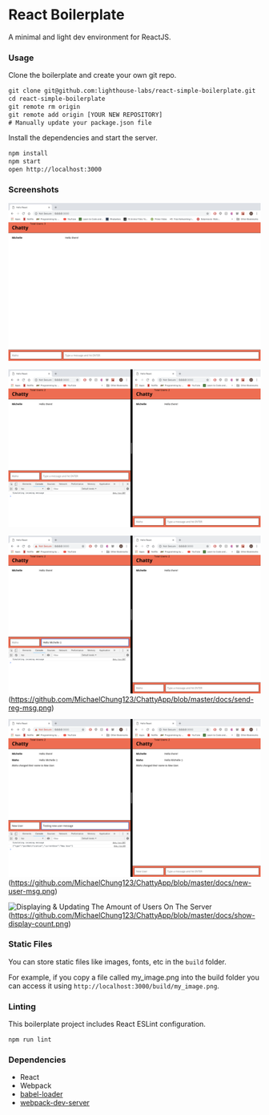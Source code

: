 React Boilerplate
=====================

A minimal and light dev environment for ReactJS.

### Usage

Clone the boilerplate and create your own git repo.

```
git clone git@github.com:lighthouse-labs/react-simple-boilerplate.git
cd react-simple-boilerplate
git remote rm origin
git remote add origin [YOUR NEW REPOSITORY]
# Manually update your package.json file
```

Install the dependencies and start the server.

```
npm install
npm start
open http://localhost:3000
```

### Screenshots
![Chatty App](https://github.com/MichaelChung123/ChattyApp/blob/master/docs/display-app.png)

![Sending Message to All Users On The Server](https://github.com/MichaelChung123/ChattyApp/blob/master/docs/main-paired.png)

![Sending Message to All Users On The Server](https://github.com/MichaelChung123/ChattyApp/blob/master/docs/pre-send-reg-msg.png)
(https://github.com/MichaelChung123/ChattyApp/blob/master/docs/send-reg-msg.png)

![Changing The Messenger's Name](https://github.com/MichaelChung123/ChattyApp/blob/master/docs/pre-new-user-msg.png)
(https://github.com/MichaelChung123/ChattyApp/blob/master/docs/new-user-msg.png)

![Displaying & Updating The Amount of Users On The Server](Uhttps://github.com/MichaelChung123/ChattyApp/blob/master/docs/log-third-user.pngRL)
(https://github.com/MichaelChung123/ChattyApp/blob/master/docs/show-display-count.png)



### Static Files

You can store static files like images, fonts, etc in the `build` folder.

For example, if you copy a file called my_image.png into the build folder you can access it using `http://localhost:3000/build/my_image.png`.

### Linting

This boilerplate project includes React ESLint configuration.

```
npm run lint
```

### Dependencies

* React
* Webpack
* [babel-loader](https://github.com/babel/babel-loader)
* [webpack-dev-server](https://github.com/webpack/webpack-dev-server)
